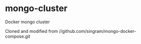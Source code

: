 # mongo-cluster
Docker mongo cluster 



Cloned and modified from 
//github.com/singram/mongo-docker-compose.git

